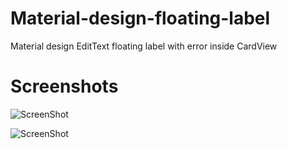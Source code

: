 # Material-design-floating-label
Material design EditText floating label with error inside CardView

Screenshots
===========

![ScreenShot](https://github.com/trbala0205/Material-design-floating-label/blob/master/Screenshots/Material_design_floating_label.png?raw=true)

![ScreenShot](https://github.com/trbala0205/Material-design-floating-label/blob/master/Screenshots/Material_design_floating_label_error.png?raw=true)
